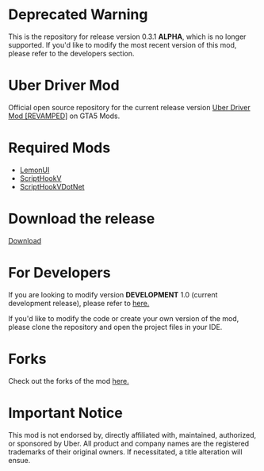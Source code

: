 # Deprecated Warning
This is the repository for release version 0.3.1 **ALPHA**, which is no longer supported. If you'd like to modify the most recent version of this mod, please refer to the developers section.

# Uber Driver Mod
Official open source repository for the current release version [Uber Driver Mod [REVAMPED]](https://www.gta5-mods.com/scripts/uber-driver-revamped) on GTA5 Mods.

# Required Mods
* [LemonUI](https://github.com/LemonUIbyLemon/LemonUI/releases)
* [ScriptHookV](http://www.dev-c.com/gtav/scripthookv/)
* [ScriptHookVDotNet](https://github.com/crosire/scripthookvdotnet/releases)

# Download the release
[Download](https://www.gta5-mods.com/scripts/uber-driver-revamped/download/137418)

# For Developers
If you are looking to modify version **DEVELOPMENT** 1.0 (current development release), please refer to [here.](https://github.com/chillnook/UberDriverMod)

If you'd like to modify the code or create your own version of the mod, please clone the repository and open the project files in your IDE.

# Forks
Check out the forks of the mod [here.](https://github.com/chillnook/UberDriver_ALPHA_0.3.1/forks)

# Important Notice
This mod is not endorsed by, directly affiliated with, maintained, authorized, or sponsored by Uber. All product and company names are the registered trademarks of their
original owners. If necessitated, a title alteration will ensue.
